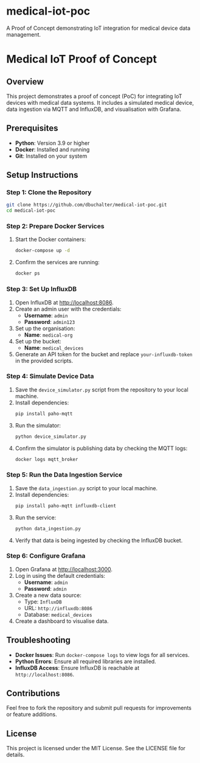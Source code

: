 # medical-iot-poc
A Proof of Concept demonstrating IoT integration for medical device data management.


# Medical IoT Proof of Concept

## Overview
This project demonstrates a proof of concept (PoC) for integrating IoT devices with medical data systems. It includes a simulated medical device, data ingestion via MQTT and InfluxDB, and visualisation with Grafana.

## Prerequisites
- **Python**: Version 3.9 or higher
- **Docker**: Installed and running
- **Git**: Installed on your system

## Setup Instructions

### Step 1: Clone the Repository
```bash
git clone https://github.com/dbuchalter/medical-iot-poc.git
cd medical-iot-poc
```

### Step 2: Prepare Docker Services

1. Start the Docker containers:
   ```bash
   docker-compose up -d
   ```
2. Confirm the services are running:
   ```bash
   docker ps
   ```

### Step 3: Set Up InfluxDB

1. Open InfluxDB at [http://localhost:8086](http://localhost:8086).
2. Create an admin user with the credentials:
   - **Username**: `admin`
   - **Password**: `admin123`
3. Set up the organisation:
   - **Name**: `medical-org`
4. Set up the bucket:
   - **Name**: `medical_devices`
5. Generate an API token for the bucket and replace `your-influxdb-token` in the provided scripts.

### Step 4: Simulate Device Data

1. Save the `device_simulator.py` script from the repository to your local machine.
2. Install dependencies:
   ```bash
   pip install paho-mqtt
   ```
3. Run the simulator:
   ```bash
   python device_simulator.py
   ```
4. Confirm the simulator is publishing data by checking the MQTT logs:
   ```bash
   docker logs mqtt_broker
   ```

### Step 5: Run the Data Ingestion Service

1. Save the `data_ingestion.py` script to your local machine.
2. Install dependencies:
   ```bash
   pip install paho-mqtt influxdb-client
   ```
3. Run the service:
   ```bash
   python data_ingestion.py
   ```
4. Verify that data is being ingested by checking the InfluxDB bucket.

### Step 6: Configure Grafana

1. Open Grafana at [http://localhost:3000](http://localhost:3000).
2. Log in using the default credentials:
   - **Username**: `admin`
   - **Password**: `admin`
3. Create a new data source:
   - Type: `InfluxDB`
   - URL: `http://influxdb:8086`
   - Database: `medical_devices`
4. Create a dashboard to visualise data.

## Troubleshooting

- **Docker Issues**: Run `docker-compose logs` to view logs for all services.
- **Python Errors**: Ensure all required libraries are installed.
- **InfluxDB Access**: Ensure InfluxDB is reachable at `http://localhost:8086`.

## Contributions
Feel free to fork the repository and submit pull requests for improvements or feature additions.

## License
This project is licensed under the MIT License. See the LICENSE file for details.

